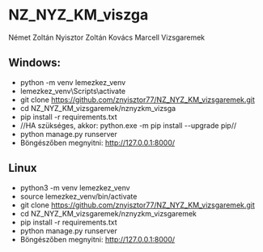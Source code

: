 # NZ_NYZ_KM_viszga
Német Zoltán Nyisztor Zoltán Kovács Marcell Vizsgaremek

Windows:
---
- python -m venv lemezkez_venv
- lemezkez_venv\Scripts\activate
- git clone https://github.com/znyisztor77/NZ_NYZ_KM_vizsgaremek.git
- cd NZ_NYZ_KM_vizsgaremek/nznyzkm_vizsga
- pip install -r requirements.txt
- //HA szükséges, akkor: python.exe -m pip install --upgrade pip//
- python manage.py runserver
- Böngészőben megnyitni: http://127.0.0.1:8000/

Linux
---
- python3 -m venv lemezkez_venv
- source lemezkez_venv/bin/activate
- git clone https://github.com/znyisztor77/NZ_NYZ_KM_vizsgaremek.git
- cd NZ_NYZ_KM_vizsgaremek/nznyzkm_vizsgaremek
- pip install -r requirements.txt
- python manage.py runserver
- Böngészőben megnyitni: http://127.0.0.1:8000/



  



















